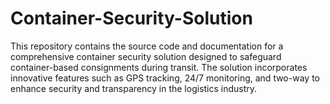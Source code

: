 # Container-Security-Solution
This repository contains the source code and documentation for a comprehensive container security solution designed to safeguard container-based consignments during transit. The solution incorporates innovative features such as GPS tracking, 24/7 monitoring, and two-way to enhance security and transparency in the logistics industry.
